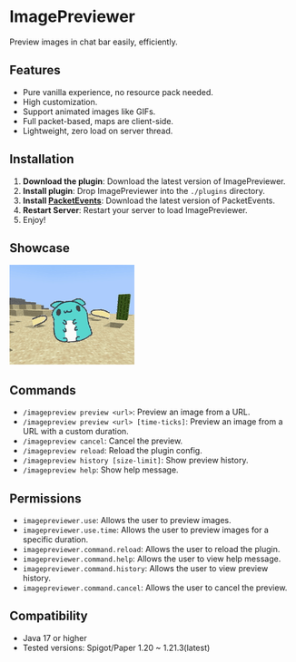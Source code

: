 # ImagePreviewer
Preview images in chat bar easily, efficiently.

## Features
- Pure vanilla experience, no resource pack needed.
- High customization.
- Support animated images like GIFs.
- Full packet-based, maps are client-side.
- Lightweight, zero load on server thread.

## Installation

1. **Download the plugin**: Download the latest version of ImagePreviewer.
2. **Install plugin**: Drop ImagePreviewer into the `./plugins` directory.
3. **Install [PacketEvents](https://github.com/retrooper/packetevents)**: Download the latest version of PacketEvents.
4. **Restart Server**: Restart your server to load ImagePreviewer.
5. Enjoy!

## Showcase

![image](./image/showcase_1.gif)

## Commands

- `/imagepreview preview <url>`: Preview an image from a URL.
- `/imagepreview preview <url> [time-ticks]`: Preview an image from a URL with a custom duration.
- `/imagepreview cancel`: Cancel the preview.
- `/imagepreview reload`: Reload the plugin config.
- `/imagepreview history [size-limit]`: Show preview history.
- `/imagepreview help`: Show help message.

## Permissions

- `imagepreviewer.use`: Allows the user to preview images.
- `imagepreviewer.use.time`: Allows the user to preview images for a specific duration.
- `imagepreviewer.command.reload`: Allows the user to reload the plugin.
- `imagepreviewer.command.help`: Allows the user to view help message.
- `imagepreviewer.command.history`: Allows the user to view preview history.
- `imagepreviewer.command.cancel`: Allows the user to cancel the preview.

## Compatibility

- Java 17 or higher
- Tested versions: Spigot/Paper 1.20 ~ 1.21.3(latest)

